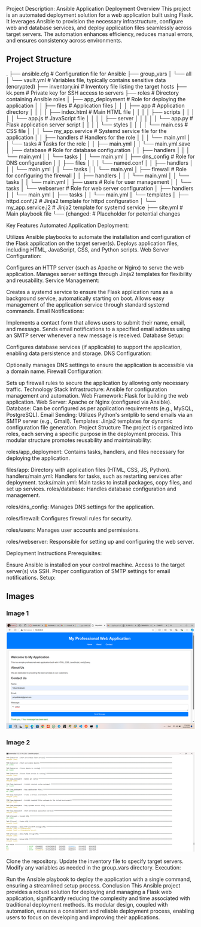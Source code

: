Project Description: Ansible Application Deployment
Overview
This project is an automated deployment solution for a web application built using Flask. It leverages Ansible to provision the necessary infrastructure, configure web and database services, and deploy application files seamlessly across target servers. The automation enhances efficiency, reduces manual errors, and ensures consistency across environments.
## Project Structure

. ├── ansible.cfg # Configuration file for Ansible ├── group_vars │ └── all │ └── vault.yml # Variables file, typically contains sensitive data (encrypted) ├── inventory.ini # Inventory file listing the target hosts ├── kk.pem # Private key for SSH access to servers ├── roles # Directory containing Ansible roles │ ├── app_deployment # Role for deploying the application │ │ ├── files # Application files │ │ │ ├── app # Application directory │ │ │ │ ├── index.html # Main HTML file │ │ │ │ ├── scripts │ │ │ │ │ └── app.js # JavaScript file │ │ │ │ ├── server │ │ │ │ │ └── app.py # Flask application server script │ │ │ │ └── styles │ │ │ │ └── main.css # CSS file │ │ │ └── my_app.service # Systemd service file for the application │ │ ├── handlers # Handlers for the role │ │ │ └── main.yml │ │ └── tasks # Tasks for the role │ │ ├── main.yml │ │ └── main.yml.save │ ├── database # Role for database configuration │ │ ├── handlers │ │ │ └── main.yml │ │ └── tasks │ │ └── main.yml │ ├── dns_config # Role for DNS configuration │ │ ├── files │ │ │ └── named.conf │ │ ├── handlers │ │ │ └── main.yml │ │ └── tasks │ │ └── main.yml │ ├── firewall # Role for configuring the firewall │ │ ├── handlers │ │ │ └── main.yml │ │ └── tasks │ │ └── main.yml │ ├── users # Role for user management │ │ └── tasks │ └── webserver # Role for web server configuration │ ├── handlers │ │ └── main.yml │ ├── tasks │ │ └── main.yml │ └── templates │ ├── httpd.conf.j2 # Jinja2 template for httpd configuration │ └── my_app.service.j2 # Jinja2 template for systemd service ├── site.yml # Main playbook file └── {changed: # Placeholder for potential changes

Key Features
Automated Application Deployment:

Utilizes Ansible playbooks to automate the installation and configuration of the Flask application on the target server(s).
Deploys application files, including HTML, JavaScript, CSS, and Python scripts.
Web Server Configuration:

Configures an HTTP server (such as Apache or Nginx) to serve the web application.
Manages server settings through Jinja2 templates for flexibility and reusability.
Service Management:

Creates a systemd service to ensure the Flask application runs as a background service, automatically starting on boot.
Allows easy management of the application service through standard systemd commands.
Email Notifications:

Implements a contact form that allows users to submit their name, email, and message.
Sends email notifications to a specified email address using an SMTP server whenever a new message is received.
Database Setup:

Configures database services (if applicable) to support the application, enabling data persistence and storage.
DNS Configuration:

Optionally manages DNS settings to ensure the application is accessible via a domain name.
Firewall Configuration:

Sets up firewall rules to secure the application by allowing only necessary traffic.
Technology Stack
Infrastructure: Ansible for configuration management and automation.
Web Framework: Flask for building the web application.
Web Server: Apache or Nginx (configured via Ansible).
Database: Can be configured as per application requirements (e.g., MySQL, PostgreSQL).
Email Sending: Utilizes Python's smtplib to send emails via an SMTP server (e.g., Gmail).
Templates: Jinja2 templates for dynamic configuration file generation.
Project Structure
The project is organized into roles, each serving a specific purpose in the deployment process. This modular structure promotes reusability and maintainability:

roles/app_deployment: Contains tasks, handlers, and files necessary for deploying the application.

files/app: Directory with application files (HTML, CSS, JS, Python).
handlers/main.yml: Handlers for tasks, such as restarting services after deployment.
tasks/main.yml: Main tasks to install packages, copy files, and set up services.
roles/database: Handles database configuration and management.

roles/dns_config: Manages DNS settings for the application.

roles/firewall: Configures firewall rules for security.

roles/users: Manages user accounts and permissions.

roles/webserver: Responsible for setting up and configuring the web server.

Deployment Instructions
Prerequisites:

Ensure Ansible is installed on your control machine.
Access to the target server(s) via SSH.
Proper configuration of SMTP settings for email notifications.
Setup:

## Images

### Image 1
![Image 1 Description](Screenshot.png)

### Image 2
![Image 2 Description](run.png)

Clone the repository.
Update the inventory file to specify target servers.
Modify any variables as needed in the group_vars directory.
Execution:

Run the Ansible playbook to deploy the application with a single command, ensuring a streamlined setup process.
Conclusion
This Ansible project provides a robust solution for deploying and managing a Flask web application, significantly reducing the complexity and time associated with traditional deployment methods. Its modular design, coupled with automation, ensures a consistent and reliable deployment process, enabling users to focus on developing and improving their applications.
